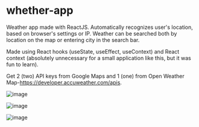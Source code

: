 # whether-app

Weather app made with ReactJS. Automatically recognizes user's location, based on browser's settings or IP. Weather can be searched both by location on the map or entering city in the search bar.

Made using React hooks (useState, useEffect, useContext) and React context (absolutely unnecessary for a small application like this, but it was fun to learn).


Get 2 (two) API keys from Google Maps and 1 (one) from Open Weather Map-https://developer.accuweather.com/apis.



![image](https://user-images.githubusercontent.com/91896882/146746351-e4ee0e45-f48b-49dd-9946-e36a585f1c8e.png)

![image](https://user-images.githubusercontent.com/91896882/146746485-c0874d76-e0d6-47c4-b8c9-d0fc92e99079.png)

![image](https://user-images.githubusercontent.com/91896882/146746553-5b9f14fd-0c78-4240-bcbd-7a7391e44327.png)


